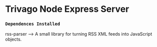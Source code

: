 # Trivago Node Express Server

### `Dependences Installed`

rss-parser --> A small library for turning RSS XML feeds into JavaScript objects.



